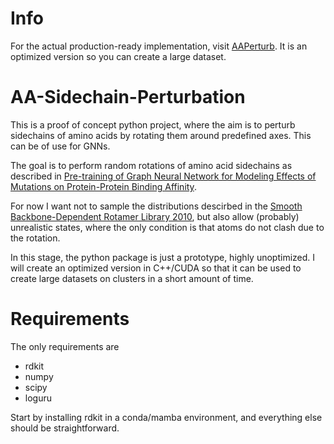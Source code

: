 # Info
For the actual production-ready implementation, visit [AAPerturb](https://github.com/babaid/AAPerturb). It is an optimized version so you can create a large dataset.

# AA-Sidechain-Perturbation
This is a proof of concept python project, where the aim is to perturb sidechains of amino acids by rotating them around predefined axes. This can be of use for GNNs.


The goal is to perform random rotations of amino acid sidechains as described in [Pre-training of Graph Neural Network for Modeling Effects of Mutations on Protein-Protein Binding Affinity](https://arxiv.org/abs/2008.12473).

For now I want not to sample the distributions descirbed in the [Smooth Backbone-Dependent Rotamer Library 2010](http://dunbrack.fccc.edu/lab/bbdep2010), but also allow (probably) unrealistic states, where the only condition is that atoms do not clash due to the rotation.

In this stage, the python package is just a prototype, highly unoptimized. 
I will create an optimized version in C++/CUDA so that it can be used to create large datasets on clusters in a short amount of time.


# Requirements
The only requirements are
- rdkit
- numpy
- scipy
- loguru

Start by installing rdkit in a conda/mamba environment, and everything else should be straightforward.
